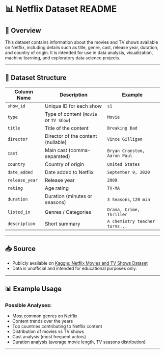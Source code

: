 # 📊 Netflix Dataset README

## 📝 Overview

This dataset contains information about the movies and TV shows available on Netflix, including details such as title, genre, cast, release year, duration, and country of origin. It is intended for use in data analysis, visualization, machine learning, and exploratory data science projects.

---

## 📂 Dataset Structure

| Column Name    | Description                            | Example                        |
|----------------|----------------------------------------|--------------------------------|
| `show_id`      | Unique ID for each show                 | `s1`                            |
| `type`         | Type of content (`Movie` or `TV Show`)  | `Movie`                         |
| `title`        | Title of the content                    | `Breaking Bad`                  |
| `director`     | Director of the content (nullable)      | `Vince Gilligan`                |
| `cast`         | Main cast (comma-separated)             | `Bryan Cranston, Aaron Paul`    |
| `country`      | Country of origin                       | `United States`                 |
| `date_added`   | Date added to Netflix                   | `September 9, 2020`             |
| `release_year` | Release year                             | `2008`                          |
| `rating`       | Age rating                               | `TV-MA`                          |
| `duration`     | Duration (minutes or seasons)            | `3 Seasons`, `120 min`           |
| `listed_in`    | Genres / Categories                      | `Drama, Crime, Thriller`         |
| `description`  | Short summary                             | `A chemistry teacher turns...`   |

---

## 📥 Source

- Publicly available on [Kaggle: Netflix Movies and TV Shows Dataset](https://www.kaggle.com/datasets/shivamb/netflix-shows)
- Data is unofficial and intended for educational purposes only.

---

## 📊 Example Usage

### Possible Analyses:
- Most common genres on Netflix
- Content trends over the years
- Top countries contributing to Netflix content
- Distribution of movies vs TV shows
- Cast analysis (most frequent actors)
- Duration analysis (average movie length, TV seasons distribution)

---


